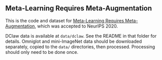 Meta-Learning Requires Meta-Augmentation
------------------------------------------------------------------------

This is the code and dataset for [Meta-Learning Requires Meta-Augmentation](https://arxiv.org/abs/2007.05549),
which was accepted to NeurIPS 2020.

DClaw data is available at `data/dclaw`. See the README in that folder for
details. Omniglot and mini-ImageNet data should be downloaded separately,
copied to the `data/` directories, then processed. Processing should only need
to be done once.

